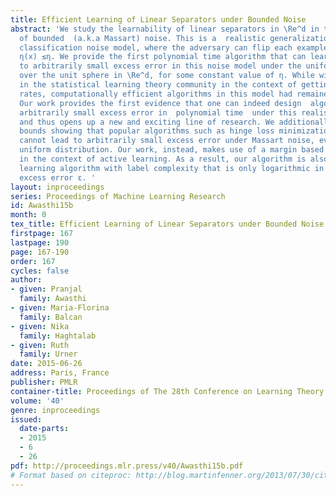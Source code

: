 ```yaml
---
title: Efficient Learning of Linear Separators under Bounded Noise
abstract: 'We study the learnability of linear separators in \Re^d in the presence
  of bounded  (a.k.a Massart) noise. This is a  realistic generalization of the random
  classification noise model, where the adversary can flip each example x with probability
  η(x) ≤η. We provide the first polynomial time algorithm that can learn linear separators
  to arbitrarily small excess error in this noise model under the uniform distribution
  over the unit sphere in \Re^d, for some constant value of η. While widely studied
  in the statistical learning theory community in the context of getting faster convergence
  rates, computationally efficient algorithms in this model had remained elusive.
  Our work provides the first evidence that one can indeed design  algorithms achieving
  arbitrarily small excess error in  polynomial time  under this realistic noise model
  and thus opens up a new and exciting line of research. We additionally provide lower
  bounds showing that popular algorithms such as hinge loss minimization and averaging
  cannot lead to arbitrarily small excess error under Massart noise, even under the
  uniform distribution. Our work, instead, makes use of a margin based technique developed
  in the context of active learning. As a result, our algorithm is also an active
  learning algorithm with label complexity that is only logarithmic in the desired
  excess error ε. '
layout: inproceedings
series: Proceedings of Machine Learning Research
id: Awasthi15b
month: 0
tex_title: Efficient Learning of Linear Separators under Bounded Noise
firstpage: 167
lastpage: 190
page: 167-190
order: 167
cycles: false
author:
- given: Pranjal
  family: Awasthi
- given: Maria-Florina
  family: Balcan
- given: Nika
  family: Haghtalab
- given: Ruth
  family: Urner
date: 2015-06-26
address: Paris, France
publisher: PMLR
container-title: Proceedings of The 28th Conference on Learning Theory
volume: '40'
genre: inproceedings
issued:
  date-parts:
  - 2015
  - 6
  - 26
pdf: http://proceedings.mlr.press/v40/Awasthi15b.pdf
# Format based on citeproc: http://blog.martinfenner.org/2013/07/30/citeproc-yaml-for-bibliographies/
---
```

